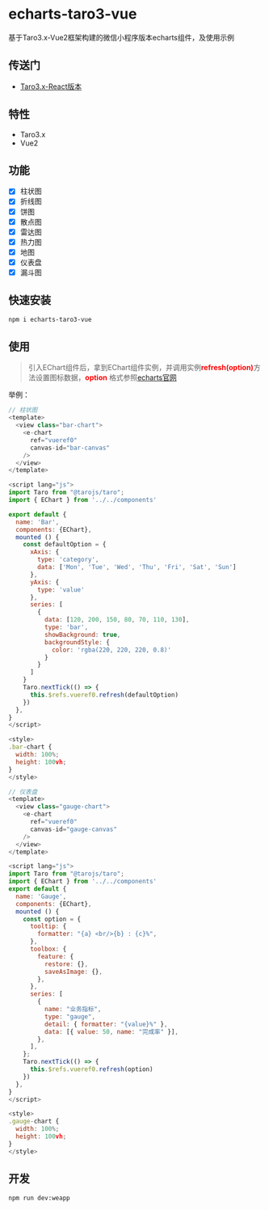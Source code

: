 # echarts-taro3-vue

基于Taro3.x-Vue2框架构建的微信小程序版本echarts组件，及使用示例

## 传送门
+ [Taro3.x-React版本](https://github.com/Cecilxx/echarts-taro3-react)

## 特性
+ Taro3.x
+ Vue2

## 功能
+ [x] 柱状图
+ [x] 折线图
+ [x] 饼图
+ [x] 散点图
+ [x] 雷达图
+ [x] 热力图
+ [x] 地图
+ [x] 仪表盘
+ [x] 漏斗图

## 快速安装
```bash
npm i echarts-taro3-vue
```
## 使用

> 引入EChart组件后，拿到EChart组件实例，并调用实例<b style="color: red">refresh(option)</b>方法设置图标数据，<b style="color: red">option</b> 格式参照[echarts官网](https://echarts.apache.org/examples/zh/index.html)

举例：

```js
// 柱状图
<template>
  <view class="bar-chart">
    <e-chart
      ref="vueref0"
      canvas-id="bar-canvas"
    />
  </view>
</template>

<script lang="js">
import Taro from "@tarojs/taro";
import { EChart } from '../../components'

export default {
  name: 'Bar',
  components: {EChart},
  mounted () {
    const defaultOption = {
      xAxis: {
        type: 'category',
        data: ['Mon', 'Tue', 'Wed', 'Thu', 'Fri', 'Sat', 'Sun']
      },
      yAxis: {
        type: 'value'
      },
      series: [
        {
          data: [120, 200, 150, 80, 70, 110, 130],
          type: 'bar',
          showBackground: true,
          backgroundStyle: {
            color: 'rgba(220, 220, 220, 0.8)'
          }
        }
      ]
    }
    Taro.nextTick(() => {
      this.$refs.vueref0.refresh(defaultOption)
    })
  },
}
</script>

<style>
.bar-chart {
  width: 100%;
  height: 100vh;
}
</style>
```

```js
// 仪表盘
<template>
  <view class="gauge-chart">
    <e-chart
      ref="vueref0"
      canvas-id="gauge-canvas"
    />
  </view>
</template>

<script lang="js">
import Taro from "@tarojs/taro";
import { EChart } from '../../components'
export default {
  name: 'Gauge',
  components: {EChart},
  mounted () {
    const option = {
      tooltip: {
        formatter: "{a} <br/>{b} : {c}%",
      },
      toolbox: {
        feature: {
          restore: {},
          saveAsImage: {},
        },
      },
      series: [
        {
          name: "业务指标",
          type: "gauge",
          detail: { formatter: "{value}%" },
          data: [{ value: 50, name: "完成率" }],
        },
      ],
    };
    Taro.nextTick(() => {
      this.$refs.vueref0.refresh(option)
    })
  },
}
</script>

<style>
.gauge-chart {
  width: 100%;
  height: 100vh;
}
</style>

```

## 开发
```bash
npm run dev:weapp
```
